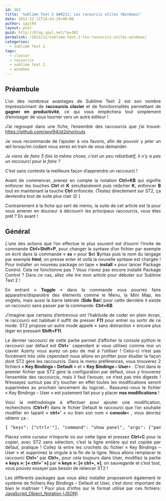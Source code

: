 ```yaml
---
id: 362
title: 'Sublime Text 2 &#8211; Les racourcis utiles (Windows)'
date: 2012-12-11T14:43:29+00:00
author: spyl94
layout: post
guid: http://blog.spyl.net/?p=362
permalink: /2012/12/sublime-text-2-les-racourcis-utiles-windows/
categories:
  - Sublime Text 2
tags:
  - clavier
  - racourcis
  - sublime text 2
  - windows
---
```

## Préambule

<p style="text-align: justify;">
  L&rsquo;un des nombreux avantages de Sublime Text 2 est son nombre impressionnant de <strong>raccourcis clavier </strong>et de fonctionnalités permettant de<strong> gagner en productivité</strong>, ce qui vous empêchera tout simplement d&rsquo;envisager de vous tourner vers un autre éditeur !
</p>

<p style="text-align: justify;">
  J&rsquo;ai regroupé dans une fiche, l&rsquo;ensemble des raccourcis que j&rsquo;ai trouvé: <a href="https://github.com/spyl94/st2shortcuts">https://github.com/spyl94/st2shortcuts</a>
</p>

<p style="text-align: justify;">
  Je vous recommande de l&rsquo;ajouter à vos favoris, afin de pouvoir y jeter un œil lorsqu&rsquo;en codant vous serez en train de vous demander:
</p>

<p style="text-align: justify;">
  <em>Je viens de faire 5 fois la même chose, c&rsquo;est un peu rébarbatif, il n&rsquo;y a pas un raccourci pour le faire ?</em>
</p>

<p style="text-align: justify;">
  C&rsquo;est sans conteste la meilleure façon d&rsquo;apprendre un raccourci !
</p>

<p style="text-align: justify;">
  Avant de commencer, prenez en compte la notation <strong>Ctrl+KB</strong> qui signifie enfoncer les touches <strong>Ctrl</strong> et <strong>K</strong> simultanément puis relâcher <strong>K</strong>, enfoncer <strong>B</strong> tout en maintenant la touche <strong>Ctrl</strong> enfoncée. (Testez directement sur ST2, ça deviendra tout de suite plus clair 😉 )
</p>

<p style="text-align: justify;">
  Contrairement à la fiche qui sert de mémo, la suite de cet article est là pour vous amener en douceur à découvrir les principaux raccourcis, vous êtes prêt ? En avant !
</p>

## Général

<p style="text-align: justify;">
  L&rsquo;une des actions que l&rsquo;on effectue le plus souvent est d&rsquo;ouvrir l&rsquo;invite de commande <strong>Ctrl+Shift+P</strong>, pour changer la syntaxe d&rsquo;un fichier par exemple on écrit dans la commande &laquo;&nbsp;<strong>ss</strong>&nbsp;&raquo; pour <strong>S</strong>et <strong>S</strong>yntax puis le nom du langage par exemple <strong>html</strong>, on presse enter et voilà la nouvelle syntaxe est chargée ! Pour installer un nouveau package on tape &laquo;&nbsp;<strong>install</strong>&nbsp;&raquo; pour lancer Package Control. Cela ne fonctionne pas ? Vous n&rsquo;avez pas encore installé Package Control ? Dans ce cas, allez vite lire mon article pour débuter sur Sublime Text 2 !
</p>

<p style="text-align: justify;">
  En entrant &laquo;&nbsp;<strong>Toggle</strong>&nbsp;&raquo; dans la commande vous pourrez faire apparaitre/disparaitre des éléments comme le Menu, la Mini Map, les onglets, mais aussi la barre latérale (<strong>Side Bar</strong>) pour cette dernière il existe un raccourci sans passer par la commande: <strong>Ctrl+KB</strong>.
</p>

<p style="text-align: justify;">
  J&rsquo;imagine que certains d&rsquo;entrevous ont l&rsquo;habitude de coder en plein écran, le raccourci est habituel il suffit de presser <strong>F11</strong> pour entrer ou sortir de ce mode. ST2 propose un autre mode appelé « sans distraction » encore plus léger en pressant <strong>Shift+F11</strong>.
</p>

<p style="text-align: justify;">
  Le dernier raccourci de cette partie permet d&rsquo;afficher la console python le raccourci par défaut est <strong>Ctrl+`</strong> cependant si vous utilisez comme moi un clavier Azerty vous aurez un peu de mal à l&rsquo;utiliser ! Celui-ci n&rsquo;est pas forcément très utile cependant nous allons en profiter pour étudier la façon dont ST2 gère les raccourcis. Dans le menu préférences, vous trouverez 2 fichiers &laquo;&nbsp;<strong>Key Bindings &#8211; Default</strong>&nbsp;&raquo; et &laquo;&nbsp;<strong>Key Bindings &#8211; User</strong>&laquo;&nbsp;. C&rsquo;est dans le premier fichier que ST2 gère la configuration par défaut, vous y trouverez l&rsquo;ensemble des raccourcis, mais il faut l&rsquo;avouer, ce n’est pas très digeste ! N&rsquo;essayez surtout pas d&rsquo;y toucher en effet toutes les modifications seront supprimées au prochain lancement du logiciel&#8230; Rassurez-vous le fichier &laquo;&nbsp;Key Bindings &#8211; User&nbsp;&raquo; est justement fait pour y placer <strong>nos modifications</strong> !
</p>

<p style="text-align: justify;">
  Voici la méthodologie à effectuer pour ajouter une modification, recherchons (<strong>Ctrl+F</strong>) dans le fichier Default le raccourci que l&rsquo;on souhaite modifier en tapant &laquo;&nbsp;<strong>ctrl+&rsquo;</strong>&nbsp;&raquo; ou bien son nom &laquo;&nbsp;<strong>console</strong>&laquo;&nbsp;, vous devriez obtenir ça :
</p>

<pre class="toolbar:2 show-title:false lang:default decode:true">{ "keys": ["ctrl+'"], "command": "show_panel", "args": {"panel": "console", "toggle": true} },</pre>

<p style="text-align: justify;">
  Placez votre curseur n&rsquo;importe où sur cette ligne et pressez <strong>Ctrl+C</strong> pour la copier, avec ST2 sans sélection, c&rsquo;est la ligne entière qui est copiée par défaut, pratique ! Collez là entre les crochets du fichier &laquo;&nbsp;Key Bindings &#8211; User&nbsp;&raquo; et supprimez la virgule à la fin de la ligne. Nous allons remplacer le raccourci <strong>Ctrl+&rsquo;</strong> par <strong>Ctrl+,</strong> pour cela toujours dans User, modifiez la partie <strong>&laquo;&nbsp;keys&nbsp;&raquo;: [&laquo;&nbsp;ctrl+'&nbsp;&raquo;]</strong> par <strong>&laquo;&nbsp;keys&nbsp;&raquo;: [&laquo;&nbsp;ctrl+,&nbsp;&raquo;]</strong>, on sauvegarde et c&rsquo;est tout, vous pouvez essayer pas besoin de relancer ST2 !
</p>

<p style="text-align: justify;">
  Les différents packages que vous allez installer proposeront également le système de fichiers Key Bindings &#8211; Default et User, c&rsquo;est donc important de bien le maîtriser ! Pour plus d&rsquo;infos sur le format utilisé par ces fichiers: <a title="JSON" href="http://fr.wikipedia.org/wiki/JavaScript_Object_Notation">JavaScript_Object_Notation (JSON)</a>.
</p>